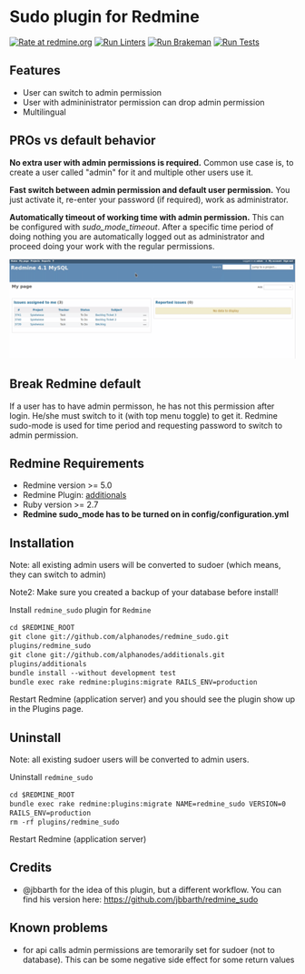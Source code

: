 Sudo plugin for Redmine
==================================

[![Rate at redmine.org](https://img.shields.io/badge/rate%20at-redmine.org-blue.svg?style=flat)](https://www.redmine.org/plugins/redmine_sudo) [![Run Linters](https://github.com/AlphaNodes/redmine_sudo/workflows/Run%20Linters/badge.svg)](https://github.com/AlphaNodes/redmine_sudo/actions?query=workflow%3A%22Run+Linters%22) [![Run Brakeman](https://github.com/AlphaNodes/redmine_sudo/workflows/Run%20Brakeman/badge.svg)](https://github.com/AlphaNodes/redmine_sudo/actions?query=workflow%3A%22Run+Brakeman%22) [![Run Tests](https://github.com/AlphaNodes/redmine_sudo/workflows/Tests/badge.svg)](https://github.com/AlphaNodes/redmine_sudo/actions?query=workflow%3ATests)

Features
--------

* User can switch to admin permission
* User with admininistrator permission can drop admin permission
* Multilingual

PROs vs default behavior
------------------------

__No extra user with admin permissions is required.__
  Common use case is, to create a user called "admin" for it and multiple other users use it.

__Fast switch between admin permission and default user permission.__
  You just activate it, re-enter your password (if required), work as administrator.

__Automatically timeout of working time with admin permission.__
  This can be configured with *sudo_mode_timeout*. After a specific time period of doing nothing you are automatically logged out as administrator and proceed doing your work with the regular permissions.

![Redmine Sudo](./doc/redmine-sudo-usage.gif)

Break Redmine default
---------------------

If a user has to have admin permisson, he has not this permission after login. He/she must switch to it (with top menu toggle) to get it. Redmine sudo-mode is used for time period and requesting password to switch to admin permission.

Redmine Requirements
--------------------

* Redmine version >= 5.0
* Redmine Plugin: [additionals](https://github.com/alphanodes/additionals)
* Ruby version >= 2.7
* **Redmine sudo_mode has to be turned on in config/configuration.yml**

Installation
------------

Note: all existing admin users will be converted to sudoer (which means, they can switch to admin)

Note2: Make sure you created a backup of your database before install!

Install ``redmine_sudo`` plugin for `Redmine`

    cd $REDMINE_ROOT
    git clone git://github.com/alphanodes/redmine_sudo.git plugins/redmine_sudo
    git clone git://github.com/alphanodes/additionals.git plugins/additionals
    bundle install --without development test
    bundle exec rake redmine:plugins:migrate RAILS_ENV=production

Restart Redmine (application server) and you should see the plugin show up in the Plugins page.

Uninstall
---------

Note: all existing sudoer users will be converted to admin users.

Uninstall ``redmine_sudo``

    cd $REDMINE_ROOT
    bundle exec rake redmine:plugins:migrate NAME=redmine_sudo VERSION=0 RAILS_ENV=production
    rm -rf plugins/redmine_sudo

Restart Redmine (application server)

Credits
-------

* @jbbarth for the idea of this plugin, but a different workflow. You can find his version here: https://github.com/jbbarth/redmine_sudo

Known problems
--------------

* for api calls admin permissions are temorarily set for sudoer (not to database). This can be some negative side effect for some return values
